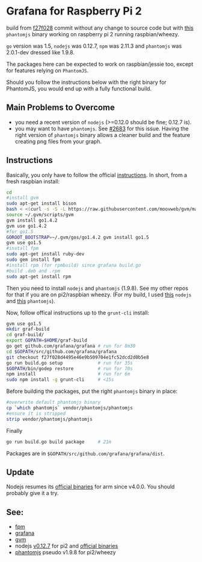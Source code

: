 # Grafana for Raspberry Pi 2
build from [f27f028](https://github.com/grafana/grafana/tree/f27f028d4495e46e9b509704e1fc52dcd2d0b5e8)
commit without any change to source code but with [this](https://github.com/fg2it/phantomjs-on-raspberry/tree/master/wheezy/2.0.1-development_as_1.9.8)
`phantomjs` binary working on raspberry pi 2 running raspbian/wheezy.

`go` version was 1.5, `nodejs` was 0.12.7, `npm` was 2.11.3 and `phantomjs` was
2.0.1-dev dressed like 1.9.8.

The packages here can be expected to work on raspbian/jessie too, except for
features relying on `PhantomJS`.

Should you follow the instructions below with the right binary for PhantomJS,
you would end up with a fully functional build.

## Main Problems to Overcome
- you need a recent version of `nodejs` (>=0.12.0 should be fine; 0.12.7 is).
- you may want to have `phantomjs`. See
[#2683](https://github.com/grafana/grafana/issues/2683) for this issue. Having
the right version of `phantomjs` binary allows a cleaner build and the feature
creating png files from your graph.

## Instructions
Basically, you only have to follow the official [instructions](http://docs.grafana.org/v2.1/project/building_from_source/).
In short, from a fresh raspbian install:

```bash
cd
#install gvm
sudo apt-get install bison
bash < <(curl -s -S -L https://raw.githubusercontent.com/moovweb/gvm/master/binscripts/gvm-installer)
source ~/.gvm/scripts/gvm
gvm install go1.4.2
gvm use go1.4.2
#for go1.5
GOROOT_BOOTSTRAP=~/.gvm/gos/go1.4.2 gvm install go1.5
gvm use go1.5
#install fpm
sudo apt-get install ruby-dev
sudo gem install fpm
#install rpm (for rpmbuild) since grafana build.go
#build .deb and .rpm
sudo apt-get install rpm
```
Then you need to install `nodejs` and `phantomjs` (1.9.8). See my other repos for that if you are on pi2/raspbian wheezy.
(For my build, I used [this](https://github.com/fg2it/nodejs-on-raspberry/tree/master/0.12.7) `nodejs` and [this](https://github.com/fg2it/phantomjs-on-raspberry/tree/master/wheezy/2.0.1-development_as_1.9.8) `phantomjs`).

Now, follow offical instructions up to the `grunt-cli` install:

```bash
gvm use go1.5
mkdir graf-build
cd graf-build/
export GOPATH=$HOME/graf-build
go get github.com/grafana/grafana # run for 8m30
cd $GOPATH/src/github.com/grafana/grafana
git checkout f27f028d4495e46e9b509704e1fc52dcd2d0b5e8
go run build.go setup             # run for 35s
$GOPATH/bin/godep restore         # run for 70s
npm install                       # run for 6m
sudo npm install -g grunt-cli     # <15s
```

Before building the packages, put the right `phantomjs` binary in place:
```bash
#overwrite default phantomjs binary
cp `which phantomjs` vendor/phantomjs/phantomjs
#ensure it is stripped
strip vendor/phantomjs/phantomjs
```

Finally
```bash
go run build.go build package     # 21m
```
Packages are in `$GOPATH/src/github.com/grafana/grafana/dist`.

## Update
Nodejs resumes its [official binaries](https://nodejs.org/dist/) for arm since
v4.0.0. You should probably give it a try.

## See:
- [fpm](https://github.com/jordansissel/fpm)
- [grafana](http://docs.grafana.org/v2.1/project/building_from_source/)
- [gvm](https://github.com/moovweb/gvm)
- nodejs [v0.12.7](https://github.com/fg2it/nodejs-on-raspberry/tree/master/0.12.7) for pi2 and [official binaries](https://nodejs.org/dist/)
- [phantomjs](https://github.com/fg2it/phantomjs-on-raspberry/tree/master/wheezy) pseudo v1.9.8 for pi2/wheezy
